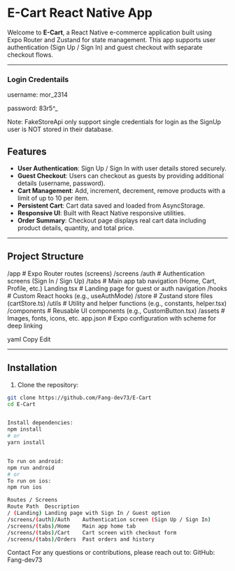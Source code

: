 # E-Cart React Native App

Welcome to **E-Cart**, a React Native e-commerce application built using Expo Router and Zustand for state management. This app supports user authentication (Sign Up / Sign In) and guest checkout with separate checkout flows.

---

### Login Credentails
username: mor_2314

password: 83r5^_

Note: FakeStoreApi only support single credentials for login as the SignUp user is NOT stored in their database.

## Features

- **User Authentication**: Sign Up / Sign In with user details stored securely.
- **Guest Checkout**: Users can checkout as guests by providing additional details (username, password).
- **Cart Management**: Add, increment, decrement, remove products with a limit of up to 10 per item.
- **Persistent Cart**: Cart data saved and loaded from AsyncStorage.
- **Responsive UI**: Built with React Native responsive utilities.
- **Order Summary**: Checkout page displays real cart data including product details, quantity, and total price.

---

## Project Structure

/app # Expo Router routes (screens)
/screens
/auth # Authentication screens (Sign In / Sign Up)
/tabs # Main app tab navigation (Home, Cart, Profile, etc.)
Landing.tsx # Landing page for guest or auth navigation
/hooks # Custom React hooks (e.g., useAuthMode)
/store # Zustand store files (cartStore.ts)
/utils # Utility and helper functions (e.g., constants, helper.tsx)
/components # Reusable UI components (e.g., CustomButton.tsx)
/assets # Images, fonts, icons, etc.
app.json # Expo configuration with scheme for deep linking

yaml
Copy
Edit

---

## Installation

1. Clone the repository:

```bash
git clone https://github.com/Fang-dev73/E-Cart
cd E-Cart


Install dependencies:
npm install
# or
yarn install


To run on android: 
npm run android
# or
To run on ios:
npm run ios

Routes / Screens
Route Path	Description
/ (Landing)	Landing page with Sign In / Guest option
/screens/(auth)/Auth	Authentication screen (Sign Up / Sign In)
/screens/(tabs)/Home	Main app home tab
/screens/(tabs)/Cart	Cart screen with checkout form
/screens/(tabs)/Orders	Past orders and history


```


Contact
For any questions or contributions, please reach out to:
GitHub: Fang-dev73
